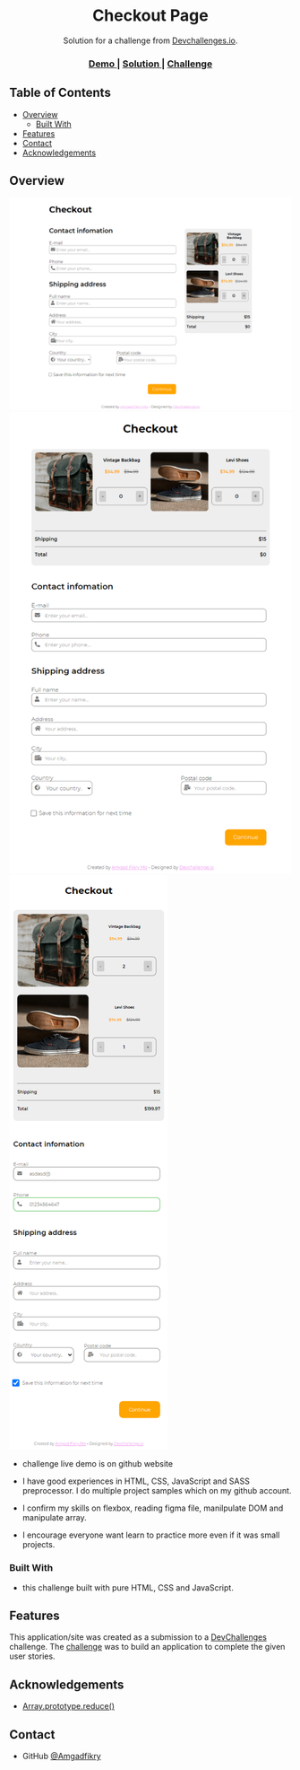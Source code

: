 <!-- Please update value in the {}  -->

<h1 align="center">Checkout Page</h1>

<div align="center">
   Solution for a challenge from  <a href="http://devchallenges.io" target="_blank">Devchallenges.io</a>.
</div>

<div align="center">
  <h3>
    <a href="https://amgadfikry.github.io/dev-challenge-checkout-page/">
      Demo
    </a>
    <span> | </span>
    <a href="https://github.com/amgadfikry/dev-challenge-checkout-page.git">
      Solution
    </a>
    <span> | </span>
    <a href="https://devchallenges.io/challenges/0J1NxxGhOUYVqihwegfO">
      Challenge
    </a>
  </h3>
</div>

<!-- TABLE OF CONTENTS -->

## Table of Contents

- [Overview](#overview)
  - [Built With](#built-with)
- [Features](#features)
- [Contact](#contact)
- [Acknowledgements](#acknowledgements)

<!-- OVERVIEW -->

## Overview

![screenshot](https://github.com/amgadfikry/dev-challenge-checkout-page/blob/main/screencapture-127-0-0-1-5500-index-html-2021-08-01-00_55_16.png)
![screenshot](https://github.com/amgadfikry/dev-challenge-checkout-page/blob/main/screencapture-127-0-0-1-5500-index-html-2021-08-01-00_55_46.png)
![screenshot](https://github.com/amgadfikry/dev-challenge-checkout-page/blob/main/screencapture-127-0-0-1-5500-index-html-2021-08-01-00_56_44.png)

- challenge live demo is on github website

- I have good experiences in HTML, CSS, JavaScript and SASS preprocessor. I do multiple project samples which on my github account.

- I confirm my skills on flexbox, reading figma file, manilpulate DOM and manipulate array.

- I encourage everyone want learn to practice more even if it was small projects.

### Built With

- this challenge built with pure HTML, CSS and JavaScript.

## Features

<!-- List the features of your application or follow the template. Don't share the figma file here :) -->

This application/site was created as a submission to a [DevChallenges](https://devchallenges.io/challenges) challenge. The [challenge](https://devchallenges.io/challenges/0J1NxxGhOUYVqihwegfO) was to build an application to complete the given user stories.


## Acknowledgements

<!-- This section should list any articles or add-ons/plugins that helps you to complete the project. This is optional but it will help you in the future. For exmpale -->

- [Array.prototype.reduce()](https://developer.mozilla.org/en-US/docs/Web/JavaScript/Reference/Global_Objects/Array/Reduce)


## Contact

- GitHub [@Amgadfikry](https://github.com/amgadfikry)
